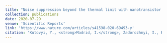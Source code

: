 ```yaml
---
title: "Noise suppression beyond the thermal limit with nanotransistor biosensors"
collection: publications
date: 2020-07-29
venue: 'Scientific Reports'
link: 'https://www.nature.com/articles/s41598-020-69493-y'
citation: 'Kutovyi, Y., <strong>Madrid, I.</strong>, Zadorozhnyi, I., Boichuk, N., Kim S.H., Fujii T., Jalabert L., Offenhaeusser A., Vitusevich S., and Clément, N. (2020) &quot;Noise suppression beyond the thermal limit with nanotransistor biosensors.&quot; <i>Sci Rep</i>. 10(12678).'
---
```



